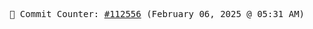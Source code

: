 <p align="center">
    <samp>
        📮 Commit Counter: <a href="https://github.com/Javascript-void0/Javascript-void0/commits/main">#112556</a> (February 06, 2025 @ 05:31 AM)
    </samp>
</p>